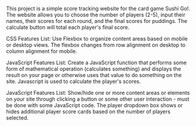 This project is a simple score tracking website for the card game Sushi Go!. The website allows you to choose the number of players (2-5), input their names, their scores for each round, and the final scores for puddings. The calculate button will total each player's final score. 


CSS Features List: Use Flexbox to organize content areas based on mobile or desktop views. The flexbox changes from row alignment on desktop to column alignment for mobile.

JavaScript Features List: Create a JavaScript function that performs some form of mathematical operation (calculates something) and displays the result on your page or otherwise uses that value to do something on the site. Javascript is used to calculate the player's scores.

JavaScript Features List: Show/hide one or more content areas or elements on your site through clicking a button or some other user interaction - must be done with some JavaScript code. The player dropdown box shows or hides additional player score cards based on the number of players selected.


